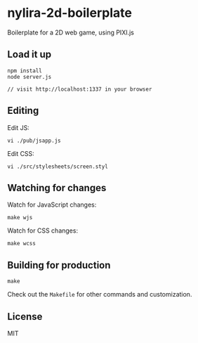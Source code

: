 # nylira-2d-boilerplate

Boilerplate for a 2D web game, using PIXI.js

## Load it up
    
    npm install
    node server.js

    // visit http://localhost:1337 in your browser

## Editing

Edit JS:

    vi ./pub/jsapp.js

Edit CSS:

    vi ./src/stylesheets/screen.styl

## Watching for changes

Watch for JavaScript changes:

    make wjs

Watch for CSS changes:

    make wcss

## Building for production

    make

Check out the `Makefile` for other commands and customization.

## License

MIT
